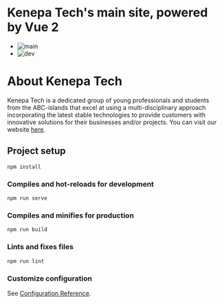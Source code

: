 # Kenepa Tech's main site, powered by Vue 2

- ![main](https://github.com/KenepaTech/kenepa-nuxt/workflows/main/badge.svg?branch=main)
- ![dev](https://github.com/KenepaTech/kenepa-nuxt/workflows/dev/badge.svg?branch=dev)

# About Kenepa Tech

Kenepa Tech is a dedicated group of young professionals and students from the ABC-islands that excel at using a multi-disciplinary approach incorporating the latest stable technologies to provide customers with innovative solutions for their businesses and/or projects.
You can visit our website [here](https://www.kenepa.tech).

## Project setup

```
npm install
```

### Compiles and hot-reloads for development

```
npm run serve
```

### Compiles and minifies for production

```
npm run build
```

### Lints and fixes files

```
npm run lint
```

### Customize configuration

See [Configuration Reference](https://cli.vuejs.org/config/).
